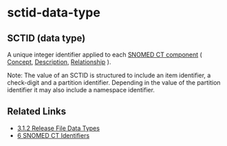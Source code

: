 # sctid-data-type

## SCTID (data type)

A unique integer identifier applied to each [SNOMED CT component](https://confluence.ihtsdotools.org/display/DOCGLOSS/SNOMED+CT+component) ( [Concept](https://confluence.ihtsdotools.org/display/DOCGLOSS/Concept), [Description](https://confluence.ihtsdotools.org/display/DOCGLOSS/Description), [Relationship](https://confluence.ihtsdotools.org/display/DOCGLOSS/Relationship) ).

Note: The value of an SCTID is structured to include an item identifier, a check-digit and a partition identifier. Depending in the value of the partition identifier it may also include a namespace identifier.

## Related Links

* [3.1.2 Release File Data Types](3.1.2-Release-File-Data-Types_28739352.html)
* [6 SNOMED CT Identifiers](6-SNOMED-CT-Identifiers_33490090.html)
